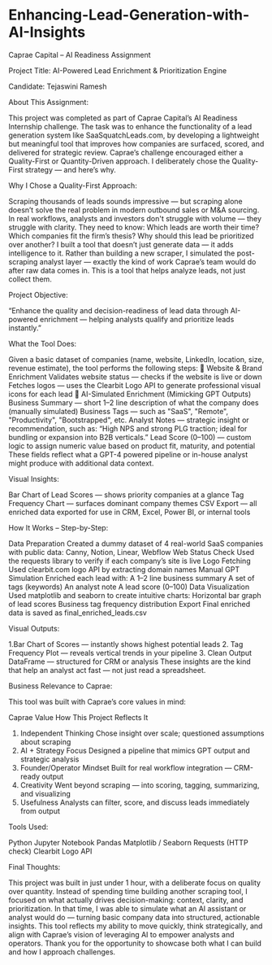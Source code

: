 # Enhancing-Lead-Generation-with-AI-Insights
Caprae Capital – AI Readiness Assignment

Project Title: AI-Powered Lead Enrichment & Prioritization Engine

Candidate: Tejaswini Ramesh

 About This Assignment:
 
This project was completed as part of Caprae Capital’s AI Readiness Internship challenge. The task was to enhance the functionality of a lead generation system like SaaSquatchLeads.com, by developing a lightweight but meaningful tool that improves how companies are surfaced, scored, and delivered for strategic review.
Caprae’s challenge encouraged either a Quality-First or Quantity-Driven approach. I deliberately chose the Quality-First strategy — and here’s why.

Why I Chose a Quality-First Approach:

Scraping thousands of leads sounds impressive — but scraping alone doesn’t solve the real problem in modern outbound sales or M&A sourcing.
In real workflows, analysts and investors don't struggle with volume — they struggle with clarity.
They need to know:
Which leads are worth their time?
Which companies fit the firm’s thesis?
Why should this lead be prioritized over another?
I built a tool that doesn’t just generate data — it adds intelligence to it. Rather than building a new scraper, I simulated the post-scraping analyst layer — exactly the kind of work Caprae’s team would do after raw data comes in.
This is a tool that helps analyze leads, not just collect them.

Project Objective:

“Enhance the quality and decision-readiness of lead data through AI-powered enrichment — helping analysts qualify and prioritize leads instantly.”

What the Tool Does:

Given a basic dataset of companies (name, website, LinkedIn, location, size, revenue estimate), the tool performs the following steps:
🔹 Website & Brand Enrichment
Validates website status — checks if the website is live or down
Fetches logos — uses the Clearbit Logo API to generate professional visual icons for each lead
🔹 AI-Simulated Enrichment (Mimicking GPT Outputs)
Business Summary — short 1–2 line description of what the company does (manually simulated)
Business Tags — such as "SaaS", "Remote", "Productivity", "Bootstrapped", etc.
Analyst Notes — strategic insight or recommendation, such as:
“High NPS and strong PLG traction; ideal for bundling or expansion into B2B verticals.”
Lead Score (0–100) — custom logic to assign numeric value based on product fit, maturity, and potential
These fields reflect what a GPT-4 powered pipeline or in-house analyst might produce with additional data context.

Visual Insights:

Bar Chart of Lead Scores — shows priority companies at a glance
Tag Frequency Chart — surfaces dominant company themes
CSV Export — all enriched data exported for use in CRM, Excel, Power BI, or internal tools

How It Works – Step-by-Step:

Data Preparation
Created a dummy dataset of 4 real-world SaaS companies with public data: Canny, Notion, Linear, Webflow
Web Status Check
Used the requests library to verify if each company’s site is live
Logo Fetching
Used clearbit.com logo API by extracting domain names
Manual GPT Simulation
Enriched each lead with:
A 1–2 line business summary
A set of tags (keywords)
An analyst note
A lead score (0–100)
Data Visualization
Used matplotlib and seaborn to create intuitive charts:
Horizontal bar graph of lead scores
Business tag frequency distribution
Export
Final enriched data is saved as final_enriched_leads.csv

 Visual Outputs:
 
1.Bar Chart of Scores — instantly shows highest potential leads
2. Tag Frequency Plot — reveals vertical trends in your pipeline
3. Clean Output DataFrame — structured for CRM or analysis
These insights are the kind that help an analyst act fast — not just read a spreadsheet.

Business Relevance to Caprae:

This tool was built with Caprae’s core values in mind:

Caprae Value	How This Project Reflects It
1. Independent Thinking	Chose insight over scale; questioned assumptions about scraping
2. AI + Strategy Focus	Designed a pipeline that mimics GPT output and strategic analysis
3. Founder/Operator Mindset	Built for real workflow integration — CRM-ready output
4. Creativity	Went beyond scraping — into scoring, tagging, summarizing, and visualizing
5. Usefulness	Analysts can filter, score, and discuss leads immediately from output

 Tools Used:
 
Python
Jupyter Notebook
Pandas
Matplotlib / Seaborn
Requests (HTTP check)
Clearbit Logo API

Final Thoughts:

This project was built in just under 1 hour, with a deliberate focus on quality over quantity. Instead of spending time building another scraping tool, I focused on what actually drives decision-making: context, clarity, and prioritization.
In that time, I was able to simulate what an AI assistant or analyst would do — turning basic company data into structured, actionable insights.
This tool reflects my ability to move quickly, think strategically, and align with Caprae’s vision of leveraging AI to empower analysts and operators.
Thank you for the opportunity to showcase both what I can build and how I approach challenges.
